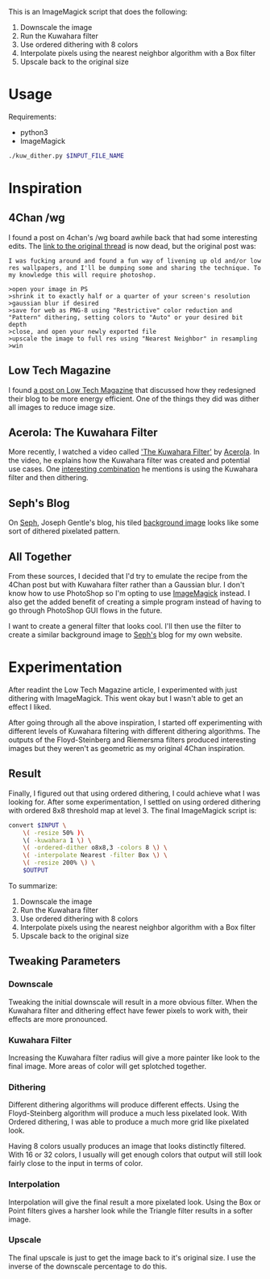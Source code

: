 This is an ImageMagick script that does the following:

1. Downscale the image
2. Run the Kuwahara filter 
3. Use ordered dithering with 8 colors
4. Interpolate pixels using the nearest neighbor algorithm with a Box filter
5. Upscale back to the original size

# Usage

Requirements:

- python3
- ImageMagick

```bash
./kuw_dither.py $INPUT_FILE_NAME
```

# Inspiration

## 4Chan /wg

I found a post on 4chan's /wg board awhile back that had some interesting
edits.
The [link to the original thread](https://boards.4chan.org/wg/thread/7743043)
is now dead, but the original post was:

```
I was fucking around and found a fun way of livening up old and/or low res wallpapers, and I'll be dumping some and sharing the technique. To my knowledge this will require photoshop.

>open your image in PS
>shrink it to exactly half or a quarter of your screen's resolution
>gaussian blur if desired
>save for web as PNG-8 using "Restrictive" color reduction and "Pattern" dithering, setting colors to "Auto" or your desired bit depth
>close, and open your newly exported file
>upscale the image to full res using "Nearest Neighbor" in resampling
>win
```

## Low Tech Magazine

I found [a post on Low Tech Magazine](https://solar.lowtechmagazine.com/2018/09/how-to-build-a-lowtech-website.html)
that discussed how they redesigned their blog to be more energy efficient.
One of the things they did was dither all images to reduce image size.

## Acerola: The Kuwahara Filter

More recently, I watched a video called ['The Kuwahara Filter'](https://youtu.be/LDhN-JK3U9g?list=LL)
by [Acerola](https://www.youtube.com/@Acerola_t).
In the video, he explains how the Kuwahara filter was created and potential use cases.
One [interesting combination](https://youtu.be/LDhN-JK3U9g?list=LL&t=843)
he mentions is using the Kuwahara filter and then dithering.

## Seph's Blog

On [Seph](https://josephg.com/blog/), Joseph Gentle's blog, his tiled
[background image](https://josephg.com/blog/assets/background.png) looks like
some sort of dithered pixelated pattern.

## All Together

From these sources, I decided that I'd try to emulate the recipe from the 4Chan post
but with Kuwahara filter rather than a Gaussian blur.
I don't know how to use PhotoShop so I'm opting to use [ImageMagick](https://imagemagick.org/)
instead.
I also get the added benefit of creating a simple program instead of having
to go through PhotoShop GUI flows in the future.

I want to create a general filter that looks cool.
I'll then use the filter to create a similar background image to
[Seph's](https://josephg.com/blog/) blog for my own website.

# Experimentation

After readint the Low Tech Magazine article, I experimented with just dithering
with ImageMagick.
This went okay but I wasn't able to get an effect I liked.

After going through all the above inspiration, I started off experimenting
with different levels of Kuwahara filtering with different dithering algorithms.
The outputs of the Floyd-Steinberg and Riemersma filters produced interesting images
but they weren't as geometric as my original 4Chan inspiration.

## Result

Finally, I figured out that using ordered dithering, I could achieve what I was looking for.
After some experimentation, I settled on using ordered dithering with ordered 8x8 threshold map at level 3.
The final ImageMagick script is:

```bash
convert $INPUT \
    \( -resize 50% )\
    \( -kuwahara 1 \) \
    \( -ordered-dither o8x8,3 -colors 8 \) \
    \( -interpolate Nearest -filter Box \) \
    \( -resize 200% \) \
    $OUTPUT
```

To summarize:

1. Downscale the image
2. Run the Kuwahara filter 
3. Use ordered dithering with 8 colors
4. Interpolate pixels using the nearest neighbor algorithm with a Box filter
5. Upscale back to the original size

## Tweaking Parameters

### Downscale

Tweaking the initial downscale will result in a more obvious filter.
When the Kuwahara filter and dithering effect have fewer pixels to work with,
their effects are more pronounced.

### Kuwahara Filter

Increasing the Kuwahara filter radius will give a more painter like look to the final image.
More areas of color will get splotched together.

### Dithering

Different dithering algorithms will produce different effects.
Using the Floyd-Steinberg algorithm will produce a much less pixelated look.
With Ordered dithering, I was able to produce a much more grid like pixelated look.

Having 8 colors usually produces an image that looks distinctly filtered.
With 16 or 32 colors, I usually will get enough colors that output will still look
fairly close to the input in terms of color.

### Interpolation

Interpolation will give the final result a more pixelated look.
Using the Box or Point filters gives a harsher look while
the Triangle filter results in a softer image.

### Upscale

The final upscale is just to get the image back to it's original size.
I use the inverse of the downscale percentage to do this.
